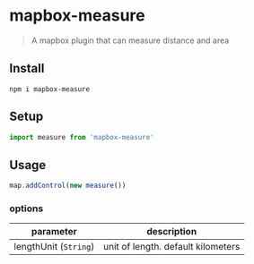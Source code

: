 # mapbox-measure
> A mapbox plugin that can measure distance and area

## Install
`npm i mapbox-measure`

## Setup
```javascript
import measure from 'mapbox-measure'
```

## Usage
```javascript
map.addControl(new measure())
```
### options

parameter | description 
---|---
lengthUnit (`String`) | unit of length. default kilometers
